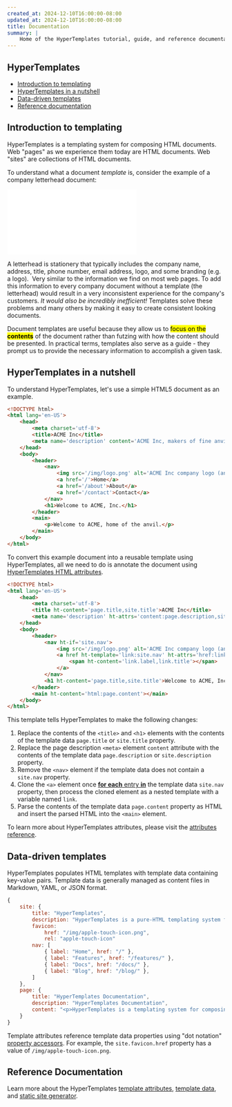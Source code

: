 ```yaml
---
created_at: 2024-12-10T16:00:00-08:00
updated_at: 2024-12-10T16:00:00-08:00
title: Documentation
summary: |
    Home of the HyperTemplates tutorial, guide, and reference documentation.
---
```


## HyperTemplates

<auto-toc ht-element scope='main'></auto-toc>

* [Introduction to templating](#introduction-to-templating)
* [HyperTemplates in a nutshell](#hypertemplates-in-a-nutshell)
* [Data-driven templates](#data-driven-templates)
* [Reference documentation](#reference-documentation)

## Introduction to templating

HyperTemplates is a templating system for composing HTML documents.
Web "pages" as we experience them today are HTML documents.
Web "sites" are collections of HTML documents.

To understand what a document _template_ is, consider the example of a company letterhead document: 

<embed type='application/pdf' src='example-letterhead.pdf' />

A letterhead is stationery that typically includes the company name, address, title, phone number, email address, logo, and some branding (e.g. a logo). 
Very similar to the information we find on most web pages. 
To add this information to every company document without a template (the letterhead) would result in a very inconsistent experience for the company's customers.
_It would also be incredibly inefficient!_
Templates solve these problems and many others by making it easy to create consistent looking documents.

Document templates are useful because they allow us to <mark>focus on the **contents**</mark> of the document rather than futzing with how the content should be presented. 
In practical terms, templates also serve as a guide - they prompt us to provide the necessary information to accomplish a given task.

## HyperTemplates in a nutshell

To understand HyperTemplates, let's use a simple HTML5 document as an example.

```html
<!DOCTYPE html>
<html lang='en-US'>
    <head>
        <meta charset='utf-8'>
        <title>ACME Inc</title>
        <meta name='description' content='ACME Inc, makers of fine anvil products.'>
    </head>
    <body>
        <header>
            <nav>
                <img src='/img/logo.png' alt='ACME Inc company logo (an anvil)' />
                <a href='/'>Home</a>
                <a href='/about'>About</a>
                <a href='/contact'>Contact</a>
            </nav>
            <h1>Welcome to ACME, Inc.</h1>
        </header>
        <main>
            <p>Welcome to ACME, home of the anvil.</p>
        </main>
    </body>
</html>
```

To convert this example document into a reusable template using HyperTemplates, all we need to do is annotate the document using [HyperTemplates HTML attributes].

<code-snippet ht-element filename='template.html' highlight='5-6,10-15,17' with-line-numbers>

```html
<!DOCTYPE html>
<html lang='en-US'>
    <head>
        <meta charset='utf-8'>
        <title ht-content='page.title,site.title'>ACME Inc</title>
        <meta name='description' ht-attrs='content:page.description,site.description'>
    </head>
    <body>
        <header>
            <nav ht-if='site.nav'>
                <img src='/img/logo.png' alt='ACME Inc company logo (an anvil)' />
                <a href ht-template='link:site.nav' ht-attrs='href:link.href'>
                    <span ht-content='link.label,link.title'></span>
                </a>
            </nav>
            <h1 ht-content='page.title,site.title'>Welcome to ACME, Inc.</h1>
        </header>
        <main ht-content='html:page.content'></main>
    </body>
</html>
```

</code-snippet>

This template tells HyperTemplates to make the following changes:

1. Replace the contents of the `<title>` and `<h1>` elements with the contents of the template data `page.title` or `site.title` property.
1. Replace the page description `<meta>` element `content` attribute with the contents of the template data `page.description` or `site.description` property.
1. Remove the `<nav>` element if the template data does not contain a `site.nav` property.
1. Clone the `<a>` element once [**for each** entry **in**] the template data `site.nav` property, then process the cloned element as a nested template with a variable named `link`.
1. Parse the contents of the template data `page.content` property as HTML and insert the parsed HTML into the `<main>` element.

To learn more about HyperTemplates attributes, please visit the [attributes reference].

## Data-driven templates

HyperTemplates populates HTML templates with template data containing key-value pairs.
Template data is generally managed as content files in Markdown, YAML, or JSON format.

```javascript
{
    site: {
        title: "HyperTemplates",
        description: "HyperTemplates is a pure-HTML templating system for the modern web.",
        favicon:
            href: "/img/apple-touch-icon.png",
            rel: "apple-touch-icon"
        nav: [
            { label: "Home", href: "/" },
            { label: "Features", href: "/features/" },
            { label: "Docs", href: "/docs/" },
            { label: "Blog", href: "/blog/" },
        ]
    },
    page: {
        title: "HyperTemplates Documentation",
        description: "HyperTemplates Documentation",
        content: "<p>HyperTemplates is a templating system for composing HTML documents...</p>"
    }
}
```

Template attributes reference template data properties using "dot notation" [property accessors].
For example, the `site.favicon.href` property has a value of `/img/apple-touch-icon.png`.

<learn-more ht-element href='/docs/reference/data/'></learn-more>

## Reference Documentation

Learn more about the HyperTemplates [template attributes], [template data], and [static site generator].

<learn-more ht-element href='/docs/reference/'></learn-more>


<!-- Links -->
[HyperTemplates HTML attributes]: /docs/reference/attributes/
[**for each** entry **in**]: https://developer.mozilla.org/en-US/docs/Web/JavaScript/Reference/Statements/for...in
[property accessors]: https://developer.mozilla.org/en-US/docs/Web/JavaScript/Reference/Operators/Property_accessors

[attributes reference]: /docs/reference/attributes/
[template attributes]: /docs/reference/attributes/
[template data]: /docs/reference/data/
[static site generator]: /docs/reference/cli/
